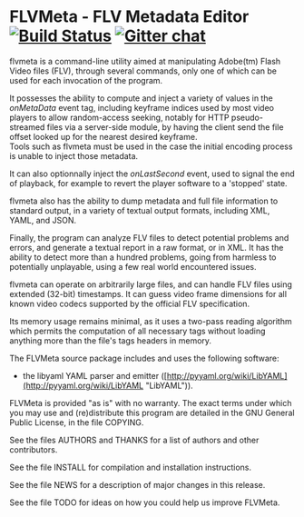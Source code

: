 # FLVMeta - FLV Metadata Editor [![Build Status](https://api.travis-ci.org/noirotm/flvmeta.png?branch=master)](https://travis-ci.org/noirotm/flvmeta) [![Gitter chat](https://badges.gitter.im/noirotm/flvmeta.png)](https://gitter.im/noirotm/flvmeta)

flvmeta is a command-line utility aimed at manipulating Adobe(tm) Flash
Video files (FLV), through several commands, only one of which can be used for
each invocation of the program.

It possesses the ability to compute and inject a variety of values in the
_onMetaData_ event tag, including keyframe indices used by most video players to
allow random-access seeking, notably for HTTP pseudo-streamed files via a 
server-side module, by having the client send the file offset looked up for the
nearest desired keyframe.  
Tools such as flvmeta must be used in the case the initial encoding process
is unable to inject those metadata.

It can also optionnally inject the _onLastSecond_ event, used to signal the end
of playback, for example to revert the player software to a 'stopped' state.

flvmeta also has the ability to dump metadata and full file information to
standard output, in a variety of textual output formats, including XML, YAML,
and JSON.

Finally, the program can analyze FLV files to detect potential problems and
errors, and generate a textual report in a raw format, or in XML.
It has the ability to detect more than a hundred problems, going from harmless
to potentially unplayable, using a few real world encountered issues.

flvmeta can operate on arbitrarily large files, and can handle FLV files
using extended (32-bit) timestamps.
It can guess video frame dimensions for all known video codecs supported by the
official FLV specification.

Its memory usage remains minimal, as it uses a two-pass reading algorithm which
permits the computation of all necessary tags without loading anything more than
the file's tags headers in memory.

The FLVMeta source package includes and uses the following software:

* the libyaml YAML parser and emitter ([http://pyyaml.org/wiki/LibYAML](http://pyyaml.org/wiki/LibYAML "LibYAML")).


FLVMeta is provided "as is" with no warranty.  The exact terms
under which you may use and (re)distribute this program are detailed
in the GNU General Public License, in the file COPYING.

See the files AUTHORS and THANKS for a list of authors and other contributors.

See the file INSTALL for compilation and installation instructions.

See the file NEWS for a description of major changes in this release.

See the file TODO for ideas on how you could help us improve FLVMeta.
